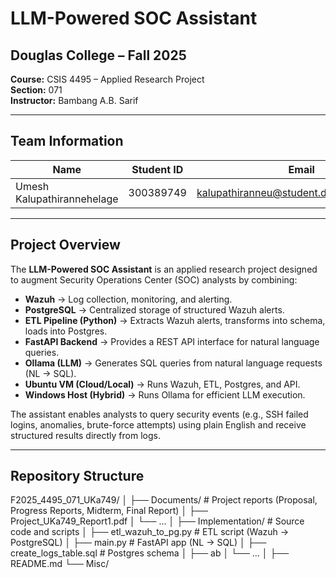 # LLM-Powered SOC Assistant

## Douglas College – Fall 2025  
**Course:** CSIS 4495 – Applied Research Project  
**Section:** 071  
**Instructor:** Bambang A.B. Sarif  

---

## Team Information

| Name                        | Student ID | Email                                             | 
|-----------------------------|------------|---------------------------------------------------|
| Umesh Kalupathirannehelage  | 300389749  | kalupathiranneu@student.douglascollege.ca         |

---

## Project Overview

The **LLM-Powered SOC Assistant** is an applied research project designed to augment Security Operations Center (SOC) analysts by combining:

- **Wazuh** → Log collection, monitoring, and alerting.  
- **PostgreSQL** → Centralized storage of structured Wazuh alerts.  
- **ETL Pipeline (Python)** → Extracts Wazuh alerts, transforms into schema, loads into Postgres.  
- **FastAPI Backend** → Provides a REST API interface for natural language queries.  
- **Ollama (LLM)** → Generates SQL queries from natural language requests (NL → SQL).  
- **Ubuntu VM (Cloud/Local)** → Runs Wazuh, ETL, Postgres, and API.  
- **Windows Host (Hybrid)** → Runs Ollama for efficient LLM execution.  

The assistant enables analysts to query security events (e.g., SSH failed logins, anomalies, brute-force attempts) using plain English and receive structured results directly from logs.

---

## Repository Structure



F2025_4495_071_UKa749/
│
├── Documents/ # Project reports (Proposal, Progress Reports, Midterm, Final Report)
│ ├── Project_UKa749_Report1.pdf
│ └── ...
│
├── Implementation/ # Source code and scripts
│ ├── etl_wazuh_to_pg.py # ETL script (Wazuh -> PostgreSQL)
│ ├── main.py # FastAPI app (NL -> SQL)
│ ├── create_logs_table.sql # Postgres schema
│ ├── ab
│ └── ...
│
├── README.md
└── Misc/


